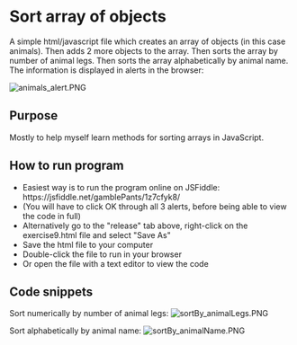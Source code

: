 # Sort array of objects

A simple html/javascript file which creates an array of objects (in this case animals). Then adds 2 more objects to the array. Then sorts 
the array by number of animal legs. Then sorts the array alphabetically by animal name. The information is displayed in alerts in the browser:

![animals_alert.PNG](https://gamblepants.github.io/img/animals_alert.PNG)

## Purpose

Mostly to help myself learn methods for sorting arrays in JavaScript.

## How to run program

<ul>
  <li>Easiest way is to run the program online on JSFiddle: https://jsfiddle.net/gamblePants/1z7cfyk8/</li>
  <li>(You will have to click OK through all 3 alerts, before being able to view the code in full)</li>
  <li>Alternatively go to the "release" tab above, right-click on the exercise9.html file and select "Save As"</li>
  <li>Save the html file to your computer</li>
  <li>Double-click the file to run in your browser</li>
  <li>Or open the file with a text editor to view the code</li>
</ul>

## Code snippets

Sort numerically by number of animal legs:
![sortBy_animalLegs.PNG](https://gamblepants.github.io/img/sortBy_animalLegs.PNG)

Sort alphabetically by animal name:
![sortBy_animalName.PNG](https://gamblepants.github.io/img/sortBy_animalName.PNG)

